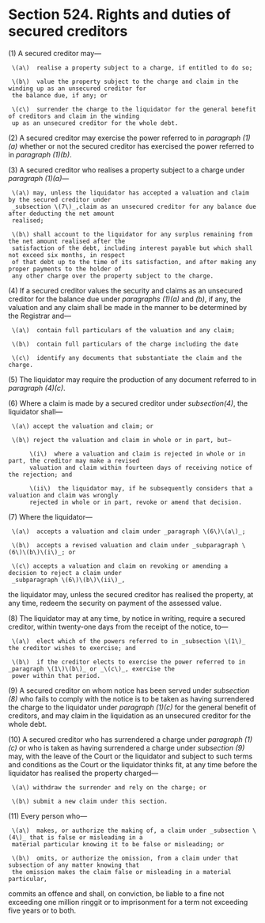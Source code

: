 # Section 524. Rights and duties of secured creditors

\(1\) A secured creditor may—

     \(a\)  realise a property subject to a charge, if entitled to do so;

     \(b\)  value the property subject to the charge and claim in the winding up as an unsecured creditor for   
     the balance due, if any; or

     \(c\)  surrender the charge to the liquidator for the general benefit of creditors and claim in the winding   
     up as an unsecured creditor for the whole debt.

\(2\) A secured creditor may exercise the power referred to in _paragraph \(1\)\(a\)_ whether or not the secured creditor has exercised the power referred to in _paragraph \(1\)\(b\)_.

\(3\) A secured creditor who realises a property subject to a charge under _paragraph \(1\)\(a\)_—

     \(a\) may, unless the liquidator has accepted a valuation and claim by the secured creditor under        
     _subsection \(7\)_,claim as an unsecured creditor for any balance due after deducting the net amount        
     realised;

     \(b\) shall account to the liquidator for any surplus remaining from the net amount realised after the        
     satisfaction of the debt, including interest payable but which shall not exceed six months, in respect        
     of that debt up to the time of its satisfaction, and after making any proper payments to the holder of        
     any other charge over the property subject to the charge.

\(4\) If a secured creditor values the security and claims as an unsecured creditor for the balance due under _paragraphs \(1\)\(a\)_ and _\(b\)_, if any, the valuation and any claim shall be made in the manner to be determined by the Registrar and—

     \(a\)  contain full particulars of the valuation and any claim;

     \(b\)  contain full particulars of the charge including the date

     \(c\)  identify any documents that substantiate the claim and the charge.

\(5\) The liquidator may require the production of any document referred to in _paragraph \(4\)\(c\)_.

\(6\) Where a claim is made by a secured creditor under _subsection\(4\)_, the liquidator shall—

     \(a\) accept the valuation and claim; or 

     \(b\) reject the valuation and claim in whole or in part, but—

          \(i\)  where a valuation and claim is rejected in whole or in part, the creditor may make a revised   
          valuation and claim within fourteen days of receiving notice of the rejection; and

          \(ii\)  the liquidator may, if he subsequently considers that a valuation and claim was wrongly    
          rejected in whole or in part, revoke or amend that decision.

\(7\) Where the liquidator—

     \(a\)  accepts a valuation and claim under _paragraph \(6\)\(a\)_;

     \(b\)  accepts a revised valuation and claim under _subparagraph \(6\)\(b\)\(i\)_; or

     \(c\) accepts a valuation and claim on revoking or amending a decision to reject a claim under   
     _subparagraph \(6\)\(b\)\(ii\)_,

the liquidator may, unless the secured creditor has realised the property, at any time, redeem the security on payment of the assessed value.

\(8\) The liquidator may at any time, by notice in writing, require a secured creditor, within twenty-one days from the receipt of the notice, to—

     \(a\)  elect which of the powers referred to in _subsection \(1\)_ the creditor wishes to exercise; and

     \(b\)  if the creditor elects to exercise the power referred to in _paragraph \(1\)\(b\)_ or _\(c\)_, exercise the   
     power within that period.

\(9\) A secured creditor on whom notice has been served under _subsection \(8\)_ who fails to comply with the notice is to be taken as having surrendered the charge to the liquidator under _paragraph \(1\)\(c\)_ for the general benefit of creditors, and may claim in the liquidation as an unsecured creditor for the whole debt.

\(10\) A secured creditor who has surrendered a charge under _paragraph \(1\)\(c\)_ or who is taken as having surrendered a charge under _subsection \(9\)_ may, with the leave of the Court or the liquidator and subject to such terms and conditions as the Court or the liquidator thinks fit, at any time before the liquidator has realised the property charged—

     \(a\) withdraw the surrender and rely on the charge; or 

     \(b\) submit a new claim under this section.

\(11\) Every person who—

     \(a\)  makes, or authorize the making of, a claim under _subsection \(4\)_ that is false or misleading in a   
     material particular knowing it to be false or misleading; or

     \(b\)  omits, or authorize the omission, from a claim under that subsection of any matter knowing that   
     the omission makes the claim false or misleading in a material particular,

commits an offence and shall, on conviction, be liable to a fine not exceeding one million ringgit or to imprisonment for a term not exceeding five years or to both.

